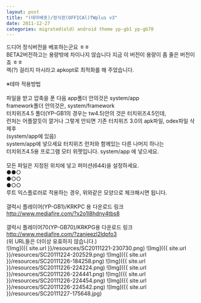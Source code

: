 ```yaml
---
layout: post
title: "(테마배포)/정식판(OFFICAl)TWplus v3"
date: 2011-12-27
categories: migrated(old) android theme yp-gb1 yp-gb70
---
```


드디어 정식버전을 베포하는군요 ㅎㅎ<br>
BETA2버전하고는 용량밖에 차이나지 않습니다 지금 이 버전이 용량이 좀 줄은 버전이죠 ㅎㅎ<br>
렉(?) 걸리지 마시라고 apkopt로 최적화를 해 주었습니다.<br>
<br>
※테마 적용방법<br>
<br>
파일을 받고 압축을 푼 다음 app폴더 안의것은 system/app<br>
framework폴더 안의것은, system/framework<br>
터치위즈4.5 폴더(YP-GB1의 경우는 tw4.5)안의 것은 터치위즈4.5인데,<br>
런처는 어플깔듯이 깔거나 그렇게 안되면 기존 터치위즈 3.0의 apk파일, odex파일 삭제후<br>
(system/app에 있음)<br>
system/app에 넣으세요 터치위즈 런처와 함께있는 다른 나머지 하나는<br>
터치위즈4.5용 프로그램 모터 위젯입니다. system/app 에 넣으세요.<br>
<br>
모든 파일은 지정된 위치에 넣고 퍼미션(644)을 설정하세요.<br>
●●○<br>
●○○<br>
●○○<br>
루트 익스플로러로 적용하는 경우, 위와같은 모양으로 체크해시면 됩니다.<br>
<br>
갤럭시 플레이어(YP-GB1)/KRKPC 용 다운로드 링크<br>
http://www.mediafire.com/?x2o1l8hdny4tbs8<br><br>
갤럭시 플레이어70(YP-GB70)/KRKPG용 다운로드 링크<br>
http://www.mediafire.com/?zanjeezl2ldpfo3<br>
(위 URL들은 더이상 유효하지 않습니다.)<br>
![Img]({{ site.url }}/resources/SC20111221-230730.png)
![Img]({{ site.url }}/resources/SC20111224-202529.png)
![Img]({{ site.url }}/resources/SC20111226-184258.png)
![Img]({{ site.url }}/resources/SC20111226-224224.png)
![Img]({{ site.url }}/resources/SC20111226-224441.png)
![Img]({{ site.url }}/resources/SC20111226-224454.png)
![Img]({{ site.url }}/resources/SC20111226-224542.png)
![Img]({{ site.url }}/resources/SC20111227-175648.jpg)
